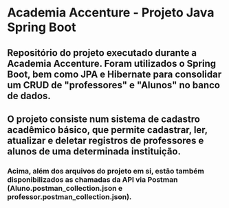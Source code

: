 # Academia Accenture - Projeto Java Spring Boot

## Repositório do projeto executado durante a Academia Accenture. Foram utilizados o Spring Boot, bem como JPA e Hibernate para consolidar um CRUD de "professores" e "Alunos" no banco de dados.
## O projeto consiste num sistema de cadastro acadêmico básico, que permite cadastrar, ler, atualizar e deletar registros de professores e alunos de uma determinada instituição. 

### Acima, além dos arquivos do projeto em si, estão também disponibilizados as chamadas da API via Postman (Aluno.postman_collection.json e professor.postman_collection.json).
